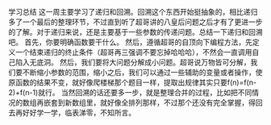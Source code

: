 学习总结
这一周主要学习了递归和回溯。回溯这个东西开始挺抽象的，相比递归多了一个最后的整理环节，不过直到听了超哥讲的八皇后问题之后才有了更进一步的了解。对于递归来说，还是主要基于一些参数的传递问题。总结一下递归和回溯吧。
首先，你要明确函数要干什么。
然后，遵循超哥的自顶向下编程方法，先定义一个结束递归的终止条件（超哥再三强调不要忘掉哈哈哈），不然会一直调用自己陷入无底洞。
然后，我们要将大问题分解成小问题。超哥说万物皆可分解，我们要不断缩小参数的范围，缩小之后，我们可以通过一些辅助的变量或者操作，使原函数的结果不变，就好像爬楼梯那个题目一样，提取出规律其实只要f(n)=f(n-2)+f(n-1)就行。
当然回溯的话还要多一步，就是整理合并的过程，比如把不同情况的数组再嵌套到新数组里，就好像全排列那样，不过那个还没有完全掌握，得回去再好好学一学，临表涕零，不知所言。


